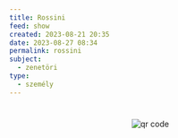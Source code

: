 ```yaml
---
title: Rossini
feed: show
created: 2023-08-21 20:35
date: 2023-08-27 08:34
permalink: rossini
subject:
  - zenetöri
type:
  - személy
---
```

#




#
<p style="text-align: center;"><img src="https://chart.googleapis.com/chart?cht=qr&chl=https://notes.andrasdenes.com/rossini&chs=180x180&choe=UTF-8&chld=L|2" alt="qr code"></p>

